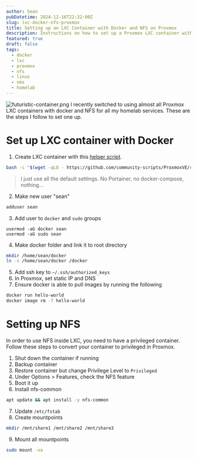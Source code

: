 ```yaml
---
author: Sean
pubDatetime: 2024-12-16T22:32:00Z
slug: lxc-docker-nfs-proxmox
title: Setting up an LXC Container with Docker and NFS on Proxmox
description: Instructions on how to set up a Proxmox LXC container with NFS and Docker ready to go
featured: true
draft: false
tags:
  - docker
  - lxc
  - proxmox
  - nfs
  - linux
  - vms
  - homelab
---
```

![futuristic-container.png](@assets/blog/futuristic-container.png)
I recently switched to using almost all Proxmox LXC containers with docker and NFS for all my homelab services. These are the steps I follow to set one up.
# Set up LXC container with Docker
1.  Create LXC container with this [helper script](https://community-scripts.github.io/ProxmoxVE/scripts?id=docker).
```bash
bash -c "$(wget -qLO - https://github.com/community-scripts/ProxmoxVE/raw/main/ct/docker.sh)"
```
> I just use all the default settings. No Portainer, no docker-compose, nothing...
2. Make new user "sean"
```bash
adduser sean
```
3. Add user to `docker` and `sudo` groups
```shell
usermod -aG docker sean
usermod -aG sudo sean
```
4. Make docker folder and link it to root directory 
```bash
mkdir /home/sean/docker
ln -s /home/sean/docker /docker
```
5. Add ssh key to `~/.ssh/authorized_keys`
6. In Proxmox, set static IP and DNS
7. Ensure docker is able to pull images by running the following
```bash
docker run hello-world
docker image rm -f hello-world
```
# Setting up NFS

In order to use NFS inside LXC, you need to have a privileged container. Follow these steps to convert your container to privileged in Proxmox.

1. Shut down the container if running
2. Backup container
3. Restore container but change Privilege Level to `Privileged`
4. Under Options > Features, check the NFS feature
5. Boot it up
6. Install nfs-common
```bash
apt update && apt install -y nfs-common
```
7. Update `/etc/fstab`
8. Create mountpoints
```bash
mkdir /mnt/share1 /mnt/share2 /mnt/share3
```
9. Mount all mountpoints
```bash
sudo mount -va
```